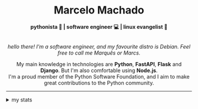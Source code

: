 <h1 align="center"> Marcelo Machado </h1>
    
<div align="center">
<b>pythonista 🐍 | software engineer 💻 | linux evangelist 🐧</b>
<br>
<br>

<i>hello there! I'm a software engineer, and my favourite distro is Debian. Feel free to call me Marquês or Marcs.</i>

<p>

My main knowledge in technologies are **Python**, **FastAPI**, **Flask** and **Django**. But I'm also comfortable using **Node.js**. <br/>
I'm a proud member of the Python Software Foundation, and I aim to make great contributions to the Python community.
</p>

</div>

---

<details closed>    
<summary>my stats</summary>

<!--START_SECTION:waka-->
**I'm a Night 🦉** 

```text
🌞 Morning    20 commits     ██░░░░░░░░░░░░░░░░░░░░░░░   8.0% 
🌆 Daytime    96 commits     █████████░░░░░░░░░░░░░░░░   38.4% 
🌃 Evening    118 commits    ███████████░░░░░░░░░░░░░░   47.2% 
🌙 Night      16 commits     █░░░░░░░░░░░░░░░░░░░░░░░░   6.4%

```


📊 **This Week I Spent My Time On** 

```text
⌚︎ Time Zone: America/Sao_Paulo

💬 Programming Languages: 
Python                   19 hrs 42 mins      ██████████████████░░░░░░░   74.94% 
Emacs Lisp               1 hr 31 mins        █░░░░░░░░░░░░░░░░░░░░░░░░   5.82% 
Bash                     1 hr 6 mins         █░░░░░░░░░░░░░░░░░░░░░░░░   4.2% 
Docker                   55 mins             █░░░░░░░░░░░░░░░░░░░░░░░░   3.51% 
YAML                     38 mins             ░░░░░░░░░░░░░░░░░░░░░░░░░   2.46%

🔥 Editors: 
VS Code                  24 hrs 58 mins      ███████████████████████░░   95.01% 
Emacs                    1 hr                █░░░░░░░░░░░░░░░░░░░░░░░░   3.83% 
Unknown Editor           18 mins             ░░░░░░░░░░░░░░░░░░░░░░░░░   1.15%

💻 Operating System: 
Windows                  18 hrs 2 mins       █████████████████░░░░░░░░   68.64% 
Linux                    8 hrs 14 mins       ███████░░░░░░░░░░░░░░░░░░   31.36%

```


 Last Updated on 11/04/2024
<!--END_SECTION:waka-->

<!-- <div>
        <a target="_blank" rel="noopener noreferrer" href="https://github.com/mmaachado?tab=repositories"><img src="https://github-readme-stats.vercel.app/api/top-langs/?username=mmaachado&hide=html,css,swift,ruby&langs_count=6&hide_border=true&layout=compact&show_icons=true&line_height=10&theme=transparent&title_color=4a86d1&custom_title=favourite%20languages"
       alt="most used languages" align="right"></a>
     <a target="_blank" rel="noopener noreferrer" href="https://wakatime.com/@mmachado"><img width="400rem" src="https://github-readme-stats.vercel.app/api/wakatime?username=mmachado&theme=transparent&hide_border=true&hide=markdown,html,css,text,other,yaml,json,prolog,dart,docker,xml,gitconfig,TSQL&hide_title=true&line_height=50&langs_count=4&layout=default" alt="wakatime stats" align="left" /></a> 
        

</div>

 <img src="https://raw.githubusercontent.com/MicaelliMedeiros/micaellimedeiros/master/image/computer-illustration.png" min-width="400px" max-width="400px" width="400px" align="right" alt="computer-illustration.png"> -->
<!-- [![Buy me a coffee](https://img.shields.io/badge/Buy%20Me%20a%20Coffee-ffdd00?style=for-the-badge&logo=buy-me-a-coffee&logoColor=black)](https://www.buymeacoffee.com/anticodingclub) -->

</details>
